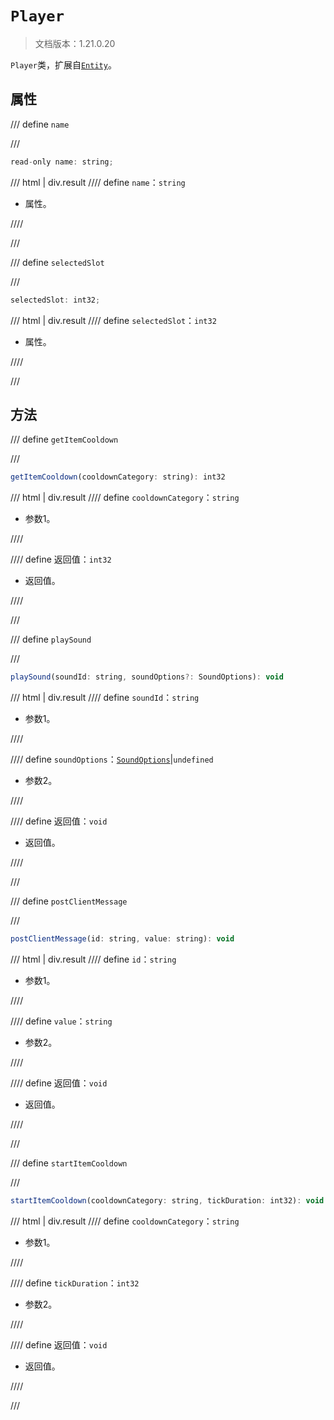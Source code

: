 # `Player`

> 文档版本：1.21.0.20

`Player`类，扩展自[`Entity`](./entity.md)。

## 属性

/// define
`name`


///

```js
read-only name: string;
```

/// html | div.result
//// define
`name`：`string`

- 属性。


////

///


/// define
`selectedSlot`


///

```js
selectedSlot: int32;
```

/// html | div.result
//// define
`selectedSlot`：`int32`

- 属性。


////

///


## 方法

/// define
`getItemCooldown`


///

```js
getItemCooldown(cooldownCategory: string): int32
```

/// html | div.result
//// define
`cooldownCategory`：`string`

- 参数1。


////

//// define
返回值：`int32`

- 返回值。


////

///


/// define
`playSound`


///

```js
playSound(soundId: string, soundOptions?: SoundOptions): void
```

/// html | div.result
//// define
`soundId`：`string`

- 参数1。


////

//// define
`soundOptions`：[`SoundOptions`](./soundoptions.md)|`undefined`

- 参数2。


////

//// define
返回值：`void`

- 返回值。


////

///


/// define
`postClientMessage`


///

```js
postClientMessage(id: string, value: string): void
```

/// html | div.result
//// define
`id`：`string`

- 参数1。


////

//// define
`value`：`string`

- 参数2。


////

//// define
返回值：`void`

- 返回值。


////

///


/// define
`startItemCooldown`


///

```js
startItemCooldown(cooldownCategory: string, tickDuration: int32): void
```

/// html | div.result
//// define
`cooldownCategory`：`string`

- 参数1。


////

//// define
`tickDuration`：`int32`

- 参数2。


////

//// define
返回值：`void`

- 返回值。


////

///

